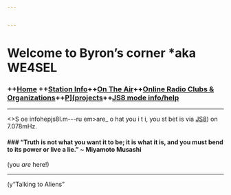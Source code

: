 ```yaml
---


---
```


<h1 id="welcome-to-byrons-corner-aka-we4sel">Welcome to Byron’s corner *aka WE4SEL</h1>
<h3 id="home-station-infoon-the-aironline-radio-clubs--organizationsprojectsjs8-mode-infohelp">++<a href="index.md">Home</a> ++<a href="station.md">Station Info</a>++<a href="ontheair.md">On The Air</a>++<a href="clubs.md">Online Radio Clubs &amp; Organizations</a>++<a href="projectsd">P](projects</a>++<a href="js8help.md">JS8 mode info/help</a></h3>
<hr>
<>S oe infohepjs8l.m---ru em>are</em>_ o hat you i   t i, you st bet is via  <a href="l.com/">JS8</a>)  on 7.078mHz.</p>
<h4 id="“if-we-could-read-the-secret-history-of-our-enemies-we-should-find-in-each-man’s-life-sorrow-and-suffering-enough-to-disarm-all-hostility.”-―-henry-wadsworth-longfel “If we could read the secret history of our enemies, we should find in each man’s life sorrow and suffering enough to disarm all hostility.” ― Henry Wadsworth Longfellow</h4>
<h3 id="​“truth-is-not-what-you-want-it-to-be-it-is-what-it-is-and-you-must-bend-to-its-power-or-live-a-lie.”--miyamoto-musashi">
### ​“Truth is not what you want it to be; it is what it is, and you must bend to its power or live a lie.” ~ Miyamoto Musashi</h3>
<p>(you  <em>are</em>  here!)</p>
<hr>
<p>

(y“Talking to Aliens”</p>

<!--stackedit_data:
eyJoaXN0b3J5IjpbLTMwMDExMDUwMV19
-->